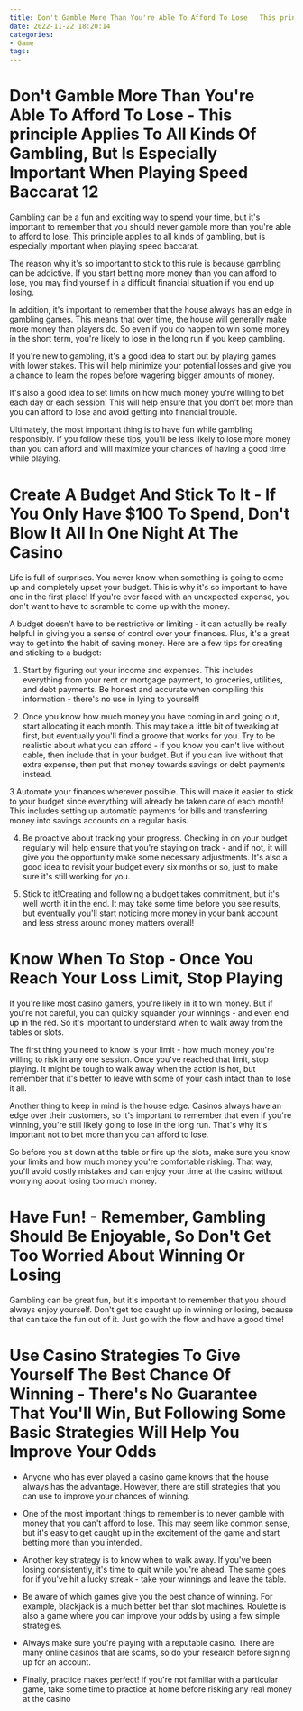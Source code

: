 ```yaml
---
title: Don't Gamble More Than You're Able To Afford To Lose   This principle Applies To All Kinds Of Gambling, But Is Especially Important When Playing Speed Baccarat 12
date: 2022-11-22 18:20:14
categories:
- Game
tags:
---
```



#  Don't Gamble More Than You're Able To Afford To Lose - This principle Applies To All Kinds Of Gambling, But Is Especially Important When Playing Speed Baccarat 12

Gambling can be a fun and exciting way to spend your time, but it's important to remember that you should never gamble more than you're able to afford to lose. This principle applies to all kinds of gambling, but is especially important when playing speed baccarat.

The reason why it's so important to stick to this rule is because gambling can be addictive. If you start betting more money than you can afford to lose, you may find yourself in a difficult financial situation if you end up losing.

In addition, it's important to remember that the house always has an edge in gambling games. This means that over time, the house will generally make more money than players do. So even if you do happen to win some money in the short term, you're likely to lose in the long run if you keep gambling.

If you're new to gambling, it's a good idea to start out by playing games with lower stakes. This will help minimize your potential losses and give you a chance to learn the ropes before wagering bigger amounts of money.

It's also a good idea to set limits on how much money you're willing to bet each day or each session. This will help ensure that you don't bet more than you can afford to lose and avoid getting into financial trouble.

Ultimately, the most important thing is to have fun while gambling responsibly. If you follow these tips, you'll be less likely to lose more money than you can afford and will maximize your chances of having a good time while playing.

#  Create A Budget And Stick To It - If You Only Have $100 To Spend, Don't Blow It All In One Night At The Casino 

Life is full of surprises. You never know when something is going to come up and completely upset your budget. This is why it's so important to have one in the first place! If you're ever faced with an unexpected expense, you don't want to have to scramble to come up with the money. 

A budget doesn't have to be restrictive or limiting - it can actually be really helpful in giving you a sense of control over your finances. Plus, it's a great way to get into the habit of saving money. Here are a few tips for creating and sticking to a budget: 

1. Start by figuring out your income and expenses. This includes everything from your rent or mortgage payment, to groceries, utilities, and debt payments. Be honest and accurate when compiling this information - there's no use in lying to yourself! 

2. Once you know how much money you have coming in and going out, start allocating it each month. This may take a little bit of tweaking at first, but eventually you'll find a groove that works for you. Try to be realistic about what you can afford - if you know you can't live without cable, then include that in your budget. But if you can live without that extra expense, then put that money towards savings or debt payments instead. 

3.Automate your finances wherever possible. This will make it easier to stick to your budget since everything will already be taken care of each month! This includes setting up automatic payments for bills and transferring money into savings accounts on a regular basis. 

4. Be proactive about tracking your progress. Checking in on your budget regularly will help ensure that you're staying on track - and if not, it will give you the opportunity make some necessary adjustments. It's also a good idea to revisit your budget every six months or so, just to make sure it's still working for you. 

5. Stick to it!Creating and following a budget takes commitment, but it's well worth it in the end. It may take some time before you see results, but eventually you'll start noticing more money in your bank account and less stress around money matters overall!

#  Know When To Stop - Once You Reach Your Loss Limit, Stop Playing 

If you're like most casino gamers, you're likely in it to win money. But if you're not careful, you can quickly squander your winnings - and even end up in the red. So it's important to understand when to walk away from the tables or slots.

The first thing you need to know is your limit - how much money you're willing to risk in any one session. Once you've reached that limit, stop playing. It might be tough to walk away when the action is hot, but remember that it's better to leave with some of your cash intact than to lose it all.

Another thing to keep in mind is the house edge. Casinos always have an edge over their customers, so it's important to remember that even if you're winning, you're still likely going to lose in the long run. That's why it's important not to bet more than you can afford to lose.

So before you sit down at the table or fire up the slots, make sure you know your limits and how much money you're comfortable risking. That way, you'll avoid costly mistakes and can enjoy your time at the casino without worrying about losing too much money.

#  Have Fun! - Remember, Gambling Should Be Enjoyable, So Don't Get Too Worried About Winning Or Losing 

Gambling can be great fun, but it's important to remember that you should always enjoy yourself. Don't get too caught up in winning or losing, because that can take the fun out of it. Just go with the flow and have a good time!

#  Use Casino Strategies To Give Yourself The Best Chance Of Winning - There's No Guarantee That You'll Win, But Following Some Basic Strategies Will Help You Improve Your Odds

* Anyone who has ever played a casino game knows that the house always has the advantage. However, there are still strategies that you can use to improve your chances of winning.

* One of the most important things to remember is to never gamble with money that you can't afford to lose. This may seem like common sense, but it's easy to get caught up in the excitement of the game and start betting more than you intended.

* Another key strategy is to know when to walk away. If you've been losing consistently, it's time to quit while you're ahead. The same goes for if you've hit a lucky streak - take your winnings and leave the table.

* Be aware of which games give you the best chance of winning. For example, blackjack is a much better bet than slot machines. Roulette is also a game where you can improve your odds by using a few simple strategies.

* Always make sure you're playing with a reputable casino. There are many online casinos that are scams, so do your research before signing up for an account.

* Finally, practice makes perfect! If you're not familiar with a particular game, take some time to practice at home before risking any real money at the casino